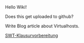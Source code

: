 Hello Wiki!

Does this get uploaded to github?

Write Blog article about Virtualhosts.

[SWT-Klausurvorbereitung](/SWT-Klausurvorbereitung)
